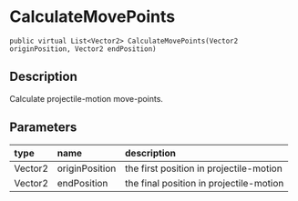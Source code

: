 # CalculateMovePoints

`public virtual List<Vector2> CalculateMovePoints(Vector2 originPosition, Vector2 endPosition)`

## Description

Calculate projectile-motion move-points.

## Parameters

| type | name | description |
| :--- | :--- | :--- |
| Vector2 | originPosition | the first position in projectile-motion |
| Vector2  | endPosition | the final position in projectile-motion |

